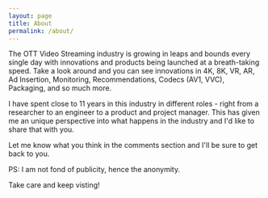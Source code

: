 ```yaml
---
layout: page
title: About
permalink: /about/
---
```


The OTT Video Streaming industry is growing in leaps and bounds every single day with innovations and products being launched at a breath-taking speed. Take a look around and you can see innovations in 4K, 8K, VR, AR, Ad Insertion, Monitoring, Recommendations, Codecs (AV1, VVC), Packaging, and so much more. 

I have spent close to 11 years in this industry in different roles - right from a researcher to an engineer to a product and project manager. This has given me an unique perspective into what happens in the industry and I'd like to share that with you. 

Let me know what you think in the comments section and I'll be sure to get back to you. 

PS: I am not fond of publicity, hence the anonymity. 

Take care and keep visting! 
